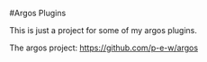 #Argos Plugins

This is just a project for some of my argos plugins.

The argos project: https://github.com/p-e-w/argos

